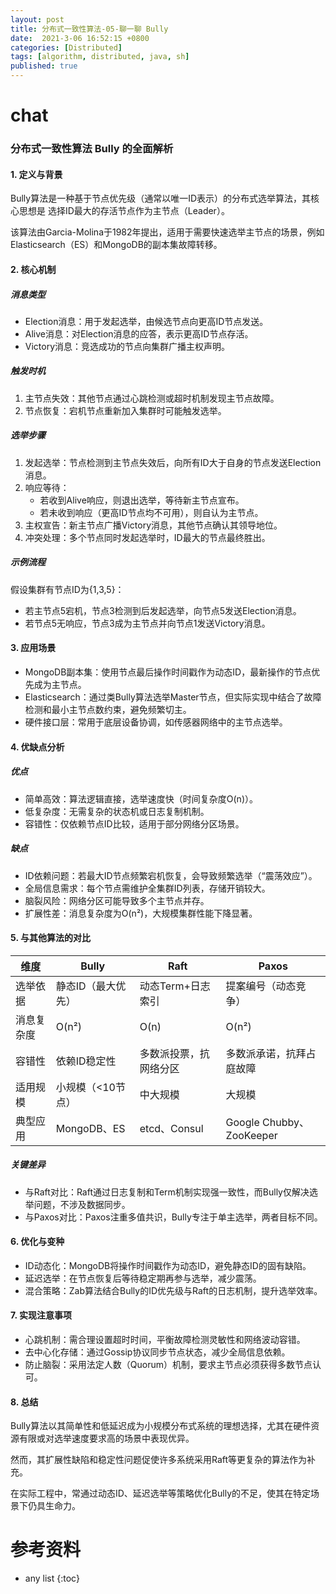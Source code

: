 ```yaml
---
layout: post
title: 分布式一致性算法-05-聊一聊 Bully
date:  2021-3-06 16:52:15 +0800
categories: [Distributed]
tags: [algorithm, distributed, java, sh]
published: true
---
```



# chat



### 分布式一致性算法 Bully 的全面解析

#### 1. 定义与背景
Bully算法是一种基于节点优先级（通常以唯一ID表示）的分布式选举算法，其核心思想是 选择ID最大的存活节点作为主节点（Leader）。

该算法由Garcia-Molina于1982年提出，适用于需要快速选举主节点的场景，例如Elasticsearch（ES）和MongoDB的副本集故障转移。

#### 2. 核心机制
##### 消息类型
- Election消息：用于发起选举，由候选节点向更高ID节点发送。
- Alive消息：对Election消息的应答，表示更高ID节点存活。
- Victory消息：竞选成功的节点向集群广播主权声明。

##### 触发时机
1. 主节点失效：其他节点通过心跳检测或超时机制发现主节点故障。
2. 节点恢复：宕机节点重新加入集群时可能触发选举。

##### 选举步骤
1. 发起选举：节点检测到主节点失效后，向所有ID大于自身的节点发送Election消息。
2. 响应等待：
   - 若收到Alive响应，则退出选举，等待新主节点宣布。
   - 若未收到响应（更高ID节点均不可用），则自认为主节点。
3. 主权宣告：新主节点广播Victory消息，其他节点确认其领导地位。
4. 冲突处理：多个节点同时发起选举时，ID最大的节点最终胜出。

##### 示例流程
假设集群有节点ID为{1,3,5}：
- 若主节点5宕机，节点3检测到后发起选举，向节点5发送Election消息。
- 若节点5无响应，节点3成为主节点并向节点1发送Victory消息。

#### 3. 应用场景
- MongoDB副本集：使用节点最后操作时间戳作为动态ID，最新操作的节点优先成为主节点。
- Elasticsearch：通过类Bully算法选举Master节点，但实际实现中结合了故障检测和最小主节点数约束，避免频繁切主。
- 硬件接口层：常用于底层设备协调，如传感器网络中的主节点选举。

#### 4. 优缺点分析
##### 优点
- 简单高效：算法逻辑直接，选举速度快（时间复杂度O(n)）。
- 低复杂度：无需复杂的状态机或日志复制机制。
- 容错性：仅依赖节点ID比较，适用于部分网络分区场景。

##### 缺点
- ID依赖问题：若最大ID节点频繁宕机恢复，会导致频繁选举（“震荡效应”）。
- 全局信息需求：每个节点需维护全集群ID列表，存储开销较大。
- 脑裂风险：网络分区可能导致多个主节点并存。
- 扩展性差：消息复杂度为O(n²)，大规模集群性能下降显著。

#### 5. 与其他算法的对比

| 维度       | Bully                        | Raft                         | Paxos                        |
|----------------|----------------------------------|----------------------------------|----------------------------------|
| 选举依据   | 静态ID（最大优先）               | 动态Term+日志索引                | 提案编号（动态竞争）             |
| 消息复杂度 | O(n²)                           | O(n)                             | O(n²)                           |
| 容错性     | 依赖ID稳定性                     | 多数派投票，抗网络分区            | 多数派承诺，抗拜占庭故障         |
| 适用规模   | 小规模（<10节点）                | 中大规模                         | 大规模                           |
| 典型应用   | MongoDB、ES                     | etcd、Consul                     | Google Chubby、ZooKeeper         |



##### 关键差异
- 与Raft对比：Raft通过日志复制和Term机制实现强一致性，而Bully仅解决选举问题，不涉及数据同步。
- 与Paxos对比：Paxos注重多值共识，Bully专注于单主选举，两者目标不同。

#### 6. 优化与变种
- ID动态化：MongoDB将操作时间戳作为动态ID，避免静态ID的固有缺陷。
- 延迟选举：在节点恢复后等待稳定期再参与选举，减少震荡。
- 混合策略：Zab算法结合Bully的ID优先级与Raft的日志机制，提升选举效率。

#### 7. 实现注意事项
- 心跳机制：需合理设置超时时间，平衡故障检测灵敏性和网络波动容错。
- 去中心化存储：通过Gossip协议同步节点状态，减少全局信息依赖。
- 防止脑裂：采用法定人数（Quorum）机制，要求主节点必须获得多数节点认可。

#### 8. 总结

Bully算法以其简单性和低延迟成为小规模分布式系统的理想选择，尤其在硬件资源有限或对选举速度要求高的场景中表现优异。

然而，其扩展性缺陷和稳定性问题促使许多系统采用Raft等更复杂的算法作为补充。

在实际工程中，常通过动态ID、延迟选举等策略优化Bully的不足，使其在特定场景下仍具生命力。


# 参考资料

* any list
{:toc}